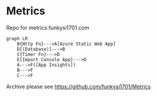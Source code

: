 # Metrics

Repo for metrics.funkysi1701.com

```mermaid
graph LR
    B{Http Fn}--->A[Azure Static Web App]
    D[(Database)]--->B
    C{Timer Fn}--->D
    E[Import Console App]--->D
    A--->F([App Insights])
    B--->F
    C--->F
```
Archive please see https://github.com/funkysi1701/Metrics
